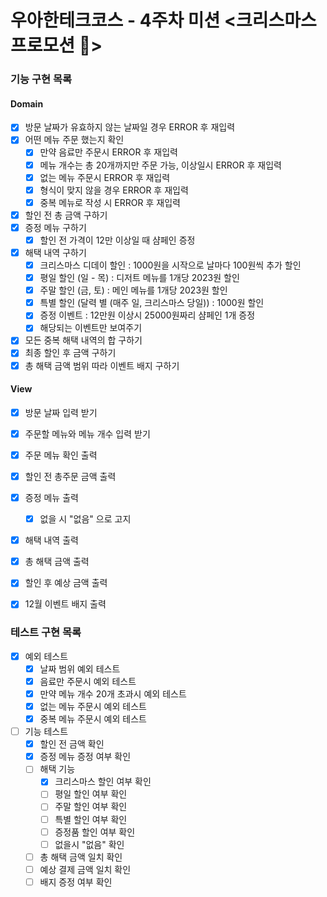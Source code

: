 # 우아한테크코스 - 4주차 미션 <크리스마스 프로모션 🎄>

### 기능 구현 목록

#### Domain

- [x] 방문 날짜가 유효하지 않는 날짜일 경우 ERROR 후 재입력
- [x] 어떤 메뉴 주문 했는지 확인
  - [x] 만약 음료만 주문시 ERROR 후 재입력
  - [x] 메뉴 개수는 총 20개까지만 주문 가능, 이상일시 ERROR 후 재입력
  - [x] 없는 메뉴 주문시 ERROR 후 재입력
  - [x] 형식이 맞지 않을 경우 ERROR 후 재입력
  - [x] 중복 메뉴로 작성 시 ERROR 후 재입력
- [x] 할인 전 총 금액 구하기
- [x] 증정 메뉴 구하기
  - [x] 할인 전 가격이 12만 이상일 때 샴페인 증정
- [x] 해택 내역 구하기
  - [x] 크리스마스 디데이 할인 : 1000원을 시작으로 날마다 100원씩 추가 할인
  - [x] 평일 할인 (일 - 목) : 디저트 메뉴를 1개당 2023원 할인
  - [x] 주말 할인 (금, 토) : 메인 메뉴를 1개당 2023원 할인
  - [x] 특별 할인 (달력 별 (매주 일, 크리스마스 당일)) : 1000원 할인
  - [x] 증정 이벤트 : 12만원 이상시 25000원짜리 샴페인 1개 증정
  - [x] 해당되는 이벤트만 보여주기
- [x] 모든 중복 해택 내역의 합 구하기
- [x] 최종 할인 후 금액 구하기
- [x] 총 해택 금액 범위 따라 이벤트 배지 구하기

#### View

- [x] 방문 날짜 입력 받기
- [x] 주문할 메뉴와 메뉴 개수 입력 받기

- [x] 주문 메뉴 확인 출력
- [x] 할인 전 총주문 금액 출력
- [x] 증정 메뉴 출력
  - [x] 없을 시 "없음" 으로 고지
- [x] 해택 내역 출력
- [x] 총 해택 금액 출력
- [x] 할인 후 예상 금액 출력
- [x] 12월 이벤트 배지 출력

### 테스트 구현 목록

- [x] 예외 테스트
  - [x] 날짜 범위 예외 테스트
  - [x] 음료만 주문시 예외 테스트
  - [x] 만약 메뉴 개수 20개 초과시 예외 테스트
  - [x] 없는 메뉴 주문시 예외 테스트
  - [x] 중복 메뉴 주문시 예외 테스트
- [ ] 기능 테스트
  - [x] 할인 전 금액 확인
  - [x] 증정 메뉴 증정 여부 확인
  - [ ] 해택 기능
    - [x] 크리스마스 할인 여부 확인
    - [ ] 평일 할인 여부 확인
    - [ ] 주말 할인 여부 확인
    - [ ] 특별 할인 여부 확인
    - [ ] 증정품 할인 여부 확인
    - [ ] 없을시 "없음" 확인
  - [ ] 총 해택 금액 일치 확인
  - [ ] 예상 결제 금액 일치 확인
  - [ ] 배지 증정 여부 확인
